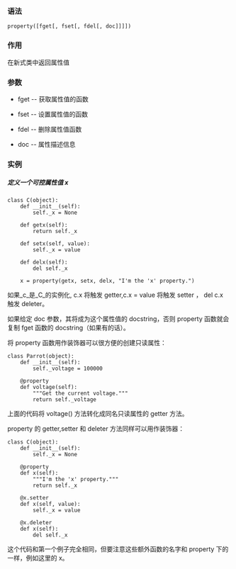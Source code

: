 ### 语法

```
property([fget[, fset[, fdel[, doc]]]])
```

### 作用

在新式类中返回属性值

### 参数

* fget -- 获取属性值的函数

* fset -- 设置属性值的函数

* fdel -- 删除属性值函数
* doc -- 属性描述信息

### 实例

##### 定义一个可控属性值 x

```
class C(object):
    def __init__(self):
        self._x = None
 
    def getx(self):
        return self._x
 
    def setx(self, value):
        self._x = value
 
    def delx(self):
        del self._x
 
    x = property(getx, setx, delx, "I'm the 'x' property.")
```

如果_c_是_C_的实例化, c.x 将触发 getter,c.x = value 将触发 setter ， del c.x 触发 deleter。

如果给定 doc 参数，其将成为这个属性值的 docstring，否则 property 函数就会复制 fget 函数的 docstring（如果有的话）。

将 property 函数用作装饰器可以很方便的创建只读属性：

```
class Parrot(object):
    def __init__(self):
        self._voltage = 100000
 
    @property
    def voltage(self):
        """Get the current voltage."""
        return self._voltage
```

上面的代码将 voltage\(\) 方法转化成同名只读属性的 getter 方法。

property 的 getter,setter 和 deleter 方法同样可以用作装饰器：

```
class C(object):
    def __init__(self):
        self._x = None
 
    @property
    def x(self):
        """I'm the 'x' property."""
        return self._x
 
    @x.setter
    def x(self, value):
        self._x = value
 
    @x.deleter
    def x(self):
        del self._x
```

这个代码和第一个例子完全相同，但要注意这些额外函数的名字和 property 下的一样，例如这里的 x。



